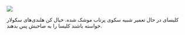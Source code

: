 <!-- 
.. title: پیاده‌روی در دلفت-عصر سه جون دوهزار و پانزده
.. slug: 2015-06-03-lopen-in-delft
.. date: 2015-06-03 20:14:54 UTC+02:00
.. tags: 
.. category: پیاده‌روی در دلفت
.. link: 
.. description: 
.. type: text
-->

<img src="http://googledrive.com/host/0B8OOfC6oWXEPdktxd1lNUjk2R0E" />

کلیسای در حال تعمیر شبیه سکوی پرتاب موشک شده. خیال کن هلندی‌های سکولار خواسته باشند کلیسا را به صاحبش پس بدهند.
